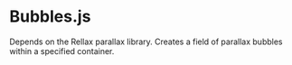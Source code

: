 # Bubbles.js

Depends on the Rellax parallax library. Creates a field of parallax bubbles within a specified container.